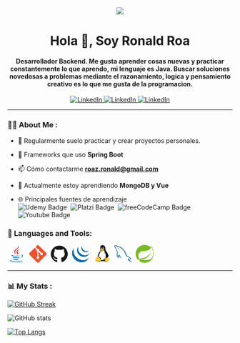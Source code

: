 <div id="header" align="center">
	<img src="https://media.giphy.com/media/5Zesu5VPNGJlm/giphy.gif" width="200" />
	<h1 align="center">Hola 👋, Soy Ronald Roa</h1>
	<h4 align="center">Desarrollador Backend.
		Me gusta aprender cosas nuevas y practicar constantemente lo que aprendo, mi lenguaje es Java.
		Buscar soluciones novedosas a problemas mediante el razonamiento, logica y pensamiento creativo es lo que me gusta de la programacion.
	</h4>
</div>


<div id="badges" align="center">
	<a href="https://www.linkedin.com/in/ronaldrz/" Target="_blank" >
	<img src="https://img.shields.io/badge/LinkedIn-0077B5?style=for-the-badge&logo=linkedin&logoColor=white" alt="LinkedIn" />
	</a>
	<a href="https://t.me/Ronald_Roa" Target="_blank" >
	<img src="https://img.shields.io/badge/Telegram-2CA5E0?style=for-the-badge&logo=telegram&logoColor=white" alt="LinkedIn" />
	</a>
	<a href="mailto:roaz.ronald@gmail.com" Target="_blank" >
	<img src="https://img.shields.io/badge/Gmail-D14836?style=for-the-badge&logo=gmail&logoColor=white" alt="LinkedIn" />
	</a>
</div>

---

### 👨‍💻 About Me :

- 📝 Regularmente suelo practicar y crear proyectos personales.

- 💬 Frameworks que uso **Spring Boot**

- 📫 Cómo contactarme **roaz.ronald@gmail.com**

- 🌱 Actualmente estoy aprendiendo **MongoDB y Vue**

- 🌐 Principales fuentes de aprendizaje <br>
<img src="https://img.shields.io/badge/Udemy-A435F0?style=for-the-badge&logo=Udemy&logoColor=white" alt="Udemy Badge" />&nbsp;
<img src="https://img.shields.io/badge/Platzi-98CA3F?style=for-the-badge&logo=platzi&logoColor=white" alt="Platzi Badge" />&nbsp;
<img src="https://img.shields.io/badge/freecodecamp-27273D?style=for-the-badge&logo=freecodecamp&logoColor=white" alt="freeCodeCamp Badge" />&nbsp;
<img src="https://img.shields.io/badge/YouTube-FF0000?style=for-the-badge&logo=youtube&logoColor=white" alt="Youtube Badge">&nbsp;


<div align="left">
	<h3>🔨 Languages and Tools:</h3>
	<div>
	<img src="https://github.com/devicons/devicon/blob/master/icons/java/java-original.svg" title="Java"alt="Java" width="40" height="40"/>&nbsp;
<img src="https://github.com/devicons/devicon/blob/master/icons/git/git-original.svg" title="Git"alt="Git" width="40" height="40"/>&nbsp;
<img src="https://github.com/devicons/devicon/blob/master/icons/github/github-original.svg" title="GitHub"alt="GitHub" width="40" height="40"/>&nbsp;
<img src="https://github.com/devicons/devicon/blob/master/icons/jquery/jquery-original.svg" title="JQuery"alt="JQuery" width="40" height="40"/>&nbsp;
<img src="https://github.com/devicons/devicon/blob/master/icons/linux/linux-original.svg" title="Linux"alt="Linux" width="40" height="40"/>&nbsp;
<img src="https://github.com/devicons/devicon/blob/master/icons/mysql/mysql-original.svg" title="Mysql"alt="Mysql" width="40" height="40"/>&nbsp;
<img src="https://github.com/devicons/devicon/blob/master/icons/spring/spring-original.svg" title="Spring"alt="Spring" width="40" height="40"/>&nbsp;

</div>

---

### 📊 My Stats :

  [![GitHub Streak](http://github-readme-streak-stats.herokuapp.com?user=Ronldroa&theme=chartreuse-dark&date_format=j%2Fn%5B%2FY%5D&sideNums=FFFFFF&sideLabels=40A6FF&ring=FF0000&fire=FF0000&dates=12DD70)](https://git.io/streak-stats)

  ![GitHub stats](https://github-readme-stats.vercel.app/api?username=Ronldroa&show_icons=true&bg_color=000&text_color=40A6FFFF&icon_color=12DD70FF&title_color=12DD70FF)


  [![Top Langs](https://github-readme-stats.vercel.app/api/top-langs/?username=Ronldroa&bg_color=000&text_color=12DD70FF&title_color=40A6FFFF)](https://github.com/anuraghazra/github-readme-stats)


